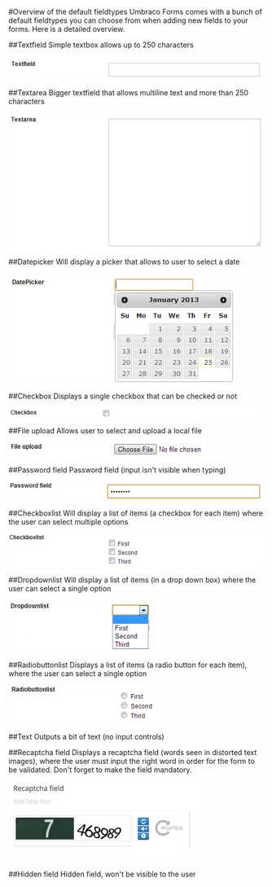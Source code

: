 #Overview of the default fieldtypes
Umbraco Forms comes with a bunch of default fieldtypes you can choose from when adding new fields to your forms. Here is a detailed overview.

##Textfield
Simple textbox allows up to 250 characters

![Textfield](textfield.png)

##Textarea
Bigger textfield that allows multiline text and more than 250 characters

![Textarea](textarea.png)

##Datepicker
Will display a picker that allows to user to select a date

![Datepicker](DatePicker.png)

##Checkbox
Displays a single checkbox that can be checked or not

![Checkbox](CheckBox.png)

##File upload
Allows user to select and upload a local file

![File upload](fileupload.png)

##Password field
Password field (input isn't visible when typing)

![Password field](passwordfield.png)

##Checkboxlist
Will display a list of items (a checkbox for each item) where the user can select multiple options

![Checkboxlist](CheckBoxList.png)

##Dropdownlist
Will display a list of items (in a drop down box) where the user can select a single option

![Dropdownlist](Dropdownlist.png)

##Radiobuttonlist
Displays a list of items (a radio button for each item), where the user can select a single option

![Radiobuttonlist](radiobuttonlist.png)

##Text
Outputs a bit of text (no input controls)

##Recaptcha field
Displays a recaptcha field (words seen in distorted text images), where the user must input the right word in order for the form to be validated. Don't forget to make the field mandatory.

![Recaptcha](recaptcha.jpg)

##Hidden field
Hidden field, won't be visible to the user
